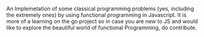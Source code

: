 An Implemetation of some classical programming problems (yes, including the extremely ones) by using functional programming in Javascript.
It is more of a learning on the go project so in case you are new to JS and would like to explore the beautiful world of functional Programming,
do contribute.
